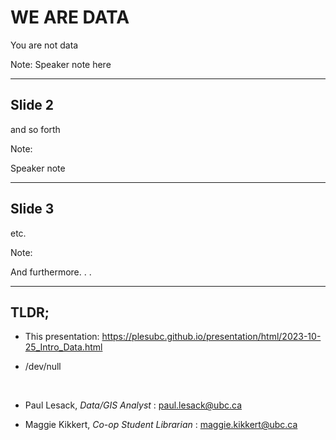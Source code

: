 <style>
.container{
  display: flex;
}
.col {
  flex: 1;
  vertical-align:top;
  /*text-align: left*/
}
.left {text-align:left !important;}
.top {vertical-align:top !important;}

</style>
<!--
https://revealjs.com/markdown/
https://revealjs.com/fragments/

Presenter notes begin with `Note:` up until the end of the slide, ie `---`

Images example

![Damage Interface](Images/2022-11-22_Data_Integrity/DamagePreferences.png)

Place something like this after a fragment, but add the missing dashes -:

<!- .element: class="fragment" data-fragment-index="1" ->
Note that each *element* needs this if using markdown, which is a massive pain
-->
<!-- Begin presentation -->
# WE ARE DATA

You are not data<!-- .element: class="fragment" data-fragment-index="1" -->

Note:
Speaker note here

---

## Slide 2

and so forth

Note:

Speaker note

---

## Slide 3

etc.

Note:

And furthermore. . .


---

## TLDR;

<div style="text-align: left;">

<span class="fragment" data-fragment-index="1">

* This presentation: <https://plesubc.github.io/presentation/html/2023-10-25_Intro_Data.html>

</span>
<span class="fragment" data-fragment-index="2">

* /dev/null

</span>
<span class="fragment" data-fragment-index="3">
<br />

* Paul Lesack, _Data/GIS Analyst_ : [paul.lesack@ubc.ca](mailto:paul.lesack@ubc.ca)

</span>
<span class="fragment" data-fragment-index="4">

* Maggie Kikkert, _Co-op Student Librarian_ : [maggie.kikkert@ubc.ca](mailto:maggie_kikkert@ubc.ca)

</span>
</div>
